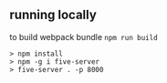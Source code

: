 ## running locally
to build webpack bundle
`npm run build`

```
> npm install
> npm -g i five-server
> five-server . -p 8000
``` 